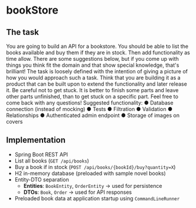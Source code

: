# bookStore

## The task
You are going to build an API for a bookstore. You should be able to list the books available and buy them if they are in stock. Then add functionality as time allow. There are some suggestions below, but if you come up with things you think fit the domain and that show special knowledge, that's brilliant! The task is loosely defined with the intention of giving a picture of how you would approach such a task. Think that you are building it as a product that can be built upon to extend the functionality and later release it. Be careful not to get stuck. It is better to finish some parts and leave other parts unfinished, than to get stuck on a specific part.
Feel free to come back with any questions!
Suggested functionality:
● Database connection (instead of mocking)
● Tests
● Filtration
● Validation
● Relationships
● Authenticated admin endpoint
● Storage of images on covers

## Implementation
- Spring Boot REST API
- List all books (`GET /api/books`)
- Buy a book if in stock (`POST /api/books/{bookId}/buy?quantity=X`)
- H2 in-memory database (preloaded with sample novel books)
- Entity-DTO separation
    - **Entities**: `BookEntity`, `OrderEntity` → used for persistence
    - **DTOs**: `Book`, `Order` → used for API responses
- Preloaded book data at application startup using `CommandLineRunner`